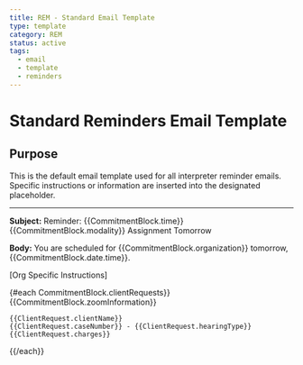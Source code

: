 ```yaml
---
title: REM - Standard Email Template
type: template
category: REM
status: active
tags:
  - email
  - template
  - reminders
---
```

# Standard Reminders Email Template

## Purpose
This is the default email template used for all interpreter reminder emails. Specific instructions or information are inserted into the designated placeholder.

---

**Subject:** Reminder: {{CommitmentBlock.time}} {{CommitmentBlock.modality}} Assignment Tomorrow

**Body:**
You are scheduled for {{CommitmentBlock.organization}} tomorrow, {{CommitmentBlock.date.time}}.

[Org Specific Instructions]

{#each CommitmentBlock.clientRequests}}
	{{CommitmentBlock.zoomInformation}}

	{{ClientRequest.clientName}}
	{{ClientRequest.caseNumber}} - {{ClientRequest.hearingType}}
	{{ClientRequest.charges}}
{{/each}}
